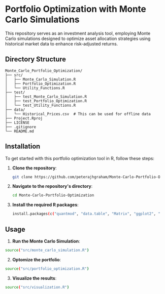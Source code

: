 # Portfolio Optimization with Monte Carlo Simulations

This repository serves as an investment analysis tool, employing Monte Carlo simulations designed to optimize asset allocation strategies using historical market data to enhance risk-adjusted returns.

## Directory Structure

```
Monte_Carlo_Portfolio_Optimization/
├── src/
│   ├── Monte_Carlo_Simulation.R
│   ├── Portfolio_Optimization.R
│   └── Utility_Functions.R
├── test/
│   ├── test_Monte_Carlo_Simulation.R
│   ├── test_Portfolio_Optimization.R
│   └── test_Utility_Functions.R
├── data/
│   └── Historical_Prices.csv  # This can be used for offline data
├── Project.Rproj
├── LICENSE
├── .gitignore
└── README.md
```

## Installation

To get started with this portfolio optimization tool in R, follow these steps:

1. **Clone the repository**:
   ```bash
   git clone https://github.com/peterajhgraham/Monte-Carlo-Portfolio-Optimization.git
   ```
2. **Navigate to the repository's directory**:
   ```bash
   cd Monte-Carlo-Portfolio-Optimization
   ```
3. **Install the required R packages**:
   ```bash
   install.packages(c("quantmod", "data.table", "Matrix", "ggplot2", "PerformanceAnalytics", "testthat"))
   ```
## Usage

1. **Run the Monte Carlo Simulation**:
  ```bash
  source("src/monte_carlo_simulation.R")
  ```

2. **Optomize the portfolio**:
  ```bash
  source("src/portfolio_optimization.R")
  ```

3. **Visualize the results**:
  ```bash
  source("src/visualization.R")
  ```
